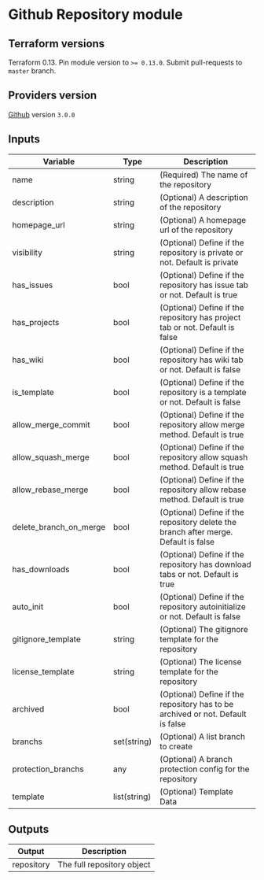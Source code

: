 # Github Repository module

## Terraform versions

Terraform 0.13. Pin module version to `>= 0.13.0`. Submit pull-requests to `master` branch.

## Providers version

[Github](https://registry.terraform.io/providers/hashicorp/github/latest/docs) version `3.0.0`

## Inputs

| Variable | Type | Description |
| --- | --- | --- |
| name | string | (Required) The name of the repository |
| description | string | (Optional) A description of the repository |
| homepage_url | string | (Optional) A homepage url of the repository |
| visibility | string | (Optional) Define if the repository is private or not. Default is private |
| has_issues | bool | (Optional) Define if the repository has issue tab or not. Default is true |
| has_projects | bool | (Optional) Define if the repository has project tab or not. Default is false |
| has_wiki | bool | (Optional) Define if the repository has wiki tab or not. Default is false |
| is_template | bool | (Optional) Define if the repository is a template or not. Default is false |
| allow_merge_commit | bool | (Optional) Define if the repository allow merge method. Default is true |
| allow_squash_merge | bool | (Optional) Define if the repository allow squash method. Default is true |
| allow_rebase_merge | bool | (Optional) Define if the repository allow rebase method. Default is true |
| delete_branch_on_merge | bool | (Optional) Define if the repository delete the branch after merge. Default is false |
| has_downloads | bool | (Optional) Define if the repository has download tabs or not. Default is true |
| auto_init | bool | (Optional) Define if the repository autoinitialize or not. Default is false |
| gitignore_template | string | (Optional) The gitignore template for the repository |
| license_template | string | (Optional) The license template for the repository |
| archived | bool | (Optional) Define if the repository has to be archived or not. Default is false |
| branchs | set(string) | (Optional) A list branch to create |
| protection_branchs | any | (Optional) A branch protection config for the repository |
| template | list(string) | (Optional) Template Data |

## Outputs

| Output | Description |
| --- | --- |
| repository | The full repository object |
